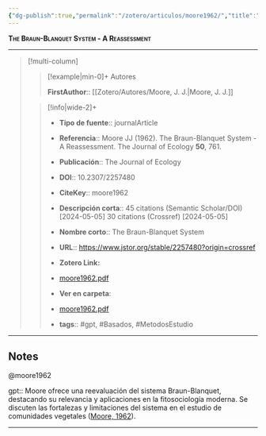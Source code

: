 ```yaml
---
{"dg-publish":true,"permalink":"/zotero/articulos/moore1962/","title":"The Braun-Blanquet System - A Reassessment","tags":["#zotero"]}
---
```



<span style="font-variant:small-caps; font-weight: bold;">The Braun-Blanquet System - A Reassessment</span>

---


> [!multi-column]
>
>> [!example|min-0]+ Autores
>> 
>> **FirstAuthor**:: [[Zotero/Autores/Moore, J. J.\|Moore, J. J.]]  
 >
>
>> [!info|wide-2]+
>>
>> - **Tipo de fuente**:: journalArticle
>> - **Referencia**:: Moore JJ (1962). The Braun-Blanquet System - A Reassessment. The Journal of Ecology **50**, 761.
>> - **Publicación**:: The Journal of Ecology
>> - **DOI**:: 10.2307/2257480
>> - **CiteKey**:: moore1962
>> - **Descripción corta**:: 45 citations (Semantic Scholar/DOI) [2024-05-05]
30 citations (Crossref) [2024-05-05]
>> - **Nombre corto**:: The Braun-Blanquet System
>> - **URL**:: https://www.jstor.org/stable/2257480?origin=crossref
>> - **Zotero Link:** 
>> - [moore1962.pdf](zotero://select/library/items/NRBVCTBS)
>>
>> - **Ver en carpeta**: 
>> - [moore1962.pdf](file://J:\OneDrive\Articulos\moore1962.pdf)
>> - **tags**:: #gpt, #Basados, #MetodosEstudio



--- 

## Notes

@moore1962

gpt:: Moore ofrece una reevaluación del sistema Braun-Blanquet, destacando su relevancia y aplicaciones en la fitosociología moderna. Se discuten las fortalezas y limitaciones del sistema en el estudio de comunidades vegetales ([Moore, 1962](zotero://select/library/items/5FARMSRI)).






---








